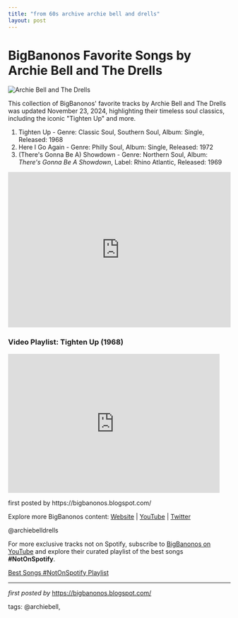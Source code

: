 ```yaml
---
title: "from 60s archive archie bell and drells"
layout: post
---
```

<h1>BigBanonos Favorite Songs by Archie Bell and The Drells</h1>
<img src="https://antonesrecordshop.com/cdn/shop/products/1563451-0108757165c5210bd4ba465c5210bd4ba5170741786765c5210bd4ba7_600x.jpg?v=1707417910" alt="Archie Bell and The Drells"> <p>This collection of BigBanonos' favorite tracks by Archie Bell and The Drells was updated November 23, 2024, highlighting their timeless soul classics, including the iconic "Tighten Up" and more.</p> <ol> <li>Tighten Up - Genre: Classic Soul, Southern Soul, Album: Single, Released: 1968</li> <li>Here I Go Again - Genre: Philly Soul, Album: Single, Released: 1972</li> <li>(There's Gonna Be A) Showdown - Genre: Northern Soul, Album: <i>There's Gonna Be A Showdown</i>, Label: Rhino Atlantic, Released: 1969</li>
</ol> <div> <iframe src="https://open.spotify.com/embed/playlist/1QgJaiUadqJQywTbp5Alnb?utm_source=generator" width="100%" height="352" frameborder="0" allowfullscreen="" allow="autoplay; clipboard-write; encrypted-media; fullscreen; picture-in-picture" loading="lazy"></iframe>
</div> <h3>Video Playlist: Tighten Up (1968)</h3>
<div> <iframe allowfullscreen="" frameborder="0" height="315" src="https://www.youtube.com/embed/uN7vm-k-AaA?list=PLtuNtuTatqI3X01zTqiujiaUhFaK1PjKA" width="95%"></iframe>
</div> <p>first posted by https://bigbanonos.blogspot.com/</p> <div> <p>Explore more BigBanonos content: <a href="https://bigbanonos.blogspot.com/">Website</a> | <a href="https://www.youtube.com/@BigBanonos">YouTube</a> | <a href="https://x.com/bigbanonos">Twitter</a></p>
</div> <!-- Tags -->
<p>@archiebelldrells</p>


<!--Subscribe and Playlist Links-->
<div>
    <p>For more exclusive tracks not on Spotify, subscribe to <a href="https://www.youtube.com/@BigBanonos" target="_blank">BigBanonos on YouTube</a> and explore their curated playlist of the best songs <strong>#NotOnSpotify</strong>.</p>
    <p><a href="https://www.youtube.com/playlist?list=PLtuNtuTatqI0kFahUCbtbfenC_ET5O_tr" target="_blank">Best Songs #NotOnSpotify Playlist<br /></a></p></div>

<hr />

<p><em>first posted by</em> <a href="https://bigbanonos.blogspot.com/" rel="noopener" target="_new">https://bigbanonos.blogspot.com/</a></p>

<p>tags: @archiebell,</p>
